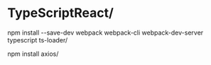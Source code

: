 # TypeScriptReact/
npm install --save-dev webpack webpack-cli webpack-dev-server typescript ts-loader/

npm install axios/
